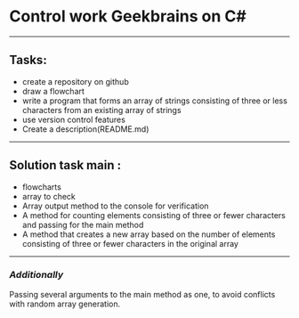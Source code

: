 # Control work Geekbrains on C#
___

## Tasks:


 * create a repository on github
 * draw a flowchart
 * write a program that forms an array of strings consisting of three or less characters from an existing array of strings
 * use version control features
 * Create a description(README.md)
 ___

 ## Solution task  main :

* flowcharts
* array to check
* Array output method to the console for verification
* A method for counting elements consisting of three or fewer characters and passing for the main method
* A method that creates a new array based on the number of elements consisting of three or fewer characters in the original array
___
### *Additionally*
Passing several arguments to the main method as one, to avoid conflicts with random array generation.
